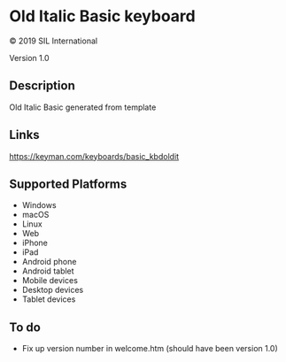 Old Italic Basic keyboard
==============

© 2019 SIL International

Version 1.0

Description
-----------

Old Italic Basic generated from template

Links
-----
https://keyman.com/keyboards/basic_kbdoldit

Supported Platforms
-------------------
 * Windows
 * macOS
 * Linux
 * Web
 * iPhone
 * iPad
 * Android phone
 * Android tablet
 * Mobile devices
 * Desktop devices
 * Tablet devices

To do
-----
* Fix up version number in welcome.htm (should have been version 1.0)
